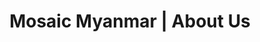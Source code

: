 ---
layout: about
title: "Mosaic Myanmar | About Us"
description: "Events organised by our team"
language: "en"
testimonials:
    -   name: "Margaret Lawson"
        position: "Creative Director"
        image: "assets/img/gallery/testimonial.png"
        testimonial: "I am at an age where I just want to be fit and healthy our bodies are our responsibility! So start caring
        for your body and it will care for you. Eat clean it will care for you and workout hard."

    -   name: "John Smith"
        position: "Marketing Manager"
        image: "" # Leave empty to use placeholder
        testimonial: "This service has transformed the way we approach our daily routines. The team is professional and the results speak for themselves."

    -   name: "Sarah Johnson"
        position: "Fitness Coach"
        image: "assets/img/gallery/testimonial.png"
        testimonial: "Working with this team has been an incredible journey. Their dedication to excellence is unmatched and truly inspiring."
---